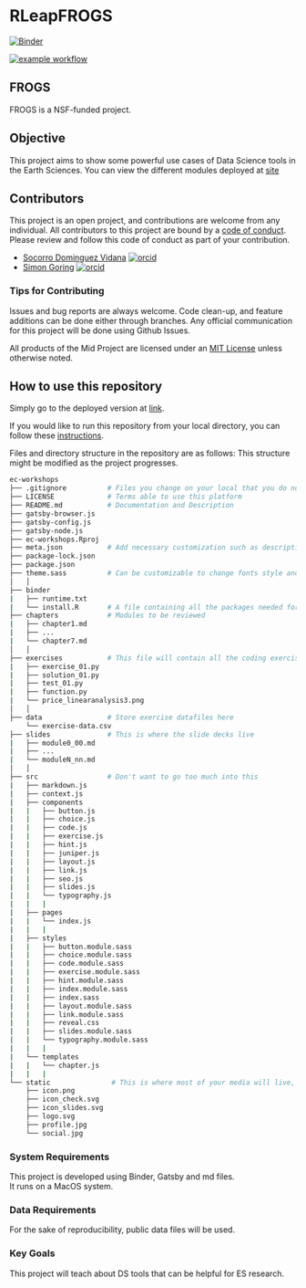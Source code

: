 # RLeapFROGS


[![Binder](https://mybinder.org/badge_logo.svg)](https://mybinder.org/v2/gh/LinkedEarth/RLeapFROGS/tree/c3228cd642915b446d3ed157b6fe095900017914/binder)

[![example workflow](https://github.com/throughput-ec/ec-workshops/actions/workflows/gatsby-publish.yaml/badge.svg)](https://github.com/throughput-ec/ec-workshops/actions)

## FROGS

FROGS is a NSF-funded project. 

## Objective

This project aims to show some powerful use cases of Data Science tools in the Earth Sciences. 
You can view the different modules deployed at  [site](https://throughput-ec.github.io/ec-workshops/)

## Contributors

This project is an open project, and contributions are welcome from any individual.  All contributors to this project are bound by a [code of conduct](CODE_OF_CONDUCT.md).  Please review and follow this code of conduct as part of your contribution.

  * [Socorro Dominguez Vidana](https://sedv8808.github.io/) [![orcid](https://img.shields.io/badge/orcid-0000--0002--7926--4935-brightgreen.svg)](https://orcid.org/0000-0002-7926-4935)
* [Simon Goring](http://www.goring.org/) [![orcid](https://img.shields.io/badge/orcid-0000--0002--2700--4605-brightgreen.svg)](https://orcid.org/0000-0002-2700-4605)

### Tips for Contributing

Issues and bug reports are always welcome.  Code clean-up, and feature additions can be done either through branches.
Any official communication for this project will be done using Github Issues.

All products of the Mid Project are licensed under an [MIT License](LICENSE) unless otherwise noted.

## How to use this repository

Simply go to the deployed version at [link]().

If you would like to run this repository from your local directory, you can follow these [instructions]().

Files and directory structure in the repository are as follows:
This structure might be modified as the project progresses.

```bash
ec-workshops
├── .gitignore          # Files you change on your local that you do not want to track changes for or commit to the repo. 
├── LICENSE             # Terms able to use this platform 
├── README.md           # Documentation and Description 
├── gatsby-browser.js    
├── gatsby-config.js    
├── gatsby-node.js      
├── ec-workshops.Rproj
├── meta.json           # Add necessary customization such as descriptions bio and branch needed to make binder from 
├── package-lock.json
├── package.json
├── theme.sass          # Can be customizable to change fonts style and size and website colours and font 
│   │    
├── binder  
|   ├── runtime.txt
|   └── install.R       # A file containing all the packages needed for the coding exercises
├── chapters            # Modules to be reviewed 
|   ├── chapter1.md
|   ├── ...
|   └── chapter7.md
│   │
├── exercises           # This file will contain all the coding exercise scripts. 
|   ├── exercise_01.py
|   ├── solution_01.py
|   ├── test_01.py
|   ├── function.py
|   └── price_linearanalysis3.png
│   │
├── data                # Store exercise datafiles here 
    └── exercise-data.csv
├── slides              # This is where the slide decks live
|   ├── module0_00.md
|   ├── ...
|   └── moduleN_nn.md
│   │
├── src                 # Don't want to go too much into this 
|   ├── markdown.js
|   ├── context.js
|   ├── components              
|   |   ├── button.js
|   |   ├── choice.js
|   |   ├── code.js
|   |   ├── exercise.js
|   |   ├── hint.js
|   |   ├── juniper.js
|   |   ├── layout.js
|   |   ├── link.js
|   |   ├── seo.js
|   |   ├── slides.js
|   |   └── typography.js
|   |   |   
|   ├── pages              
|   |   └── index.js
|   |   |
|   ├── styles               
|   |   ├── button.module.sass
|   |   ├── choice.module.sass
|   |   ├── code.module.sass
|   |   ├── exercise.module.sass
|   |   ├── hint.module.sass
|   |   ├── index.module.sass
|   |   ├── index.sass
|   |   ├── layout.module.sass
|   |   ├── link.module.sass
|   |   ├── reveal.css
|   |   ├── slides.module.sass
|   |   └── typography.module.sass
|   |   |
|   └── templates              
|   |   └── chapter.js
|   |   |
└── static               # This is where most of your media will live, be it for slides, or anything else. 
    ├── icon.png
    ├── icon_check.svg
    ├── icon_slides.svg
    ├── logo.svg
    ├── profile.jpg
    └── social.jpg
```

### System Requirements

This project is developed using Binder, Gatsby and md files.  
It runs on a MacOS system.

### Data Requirements

For the sake of reproducibility, public data files will be used.

### Key Goals

This project will teach about DS tools that can be helpful for ES research.
